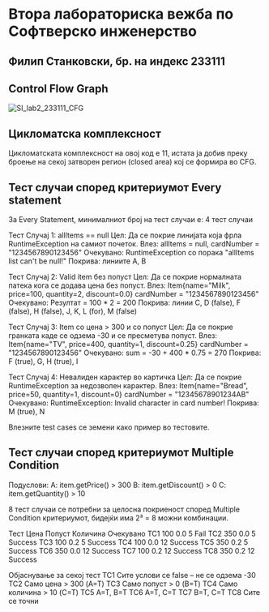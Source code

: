 # Втора лабораториска вежба по Софтверско инженерство
## Филип Станковски, бр. на индекс 233111

## Control Flow Graph
![SI_lab2_233111_CFG](https://github.com/user-attachments/assets/fe02773e-e56c-451d-ba0d-c26ba0bc811e)

## Цикломатска комплексност
Цикломатската комплексност на овој код е 11, истата ја добив преку броење на секој затворен регион (closed area) кој се формира во CFG.

## Тест случаи според критериумот Every statement
За Every Statement, минималниот број на тест случаи е: 4 тест случаи

Тест Случај 1: allItems == null
Цел: Да се покрие линијата која фрла RuntimeException на самиот почеток.
Влез: allItems = null, cardNumber = "1234567890123456"
Очекувано: RuntimeException со порака "allItems list can't be null!"
Покрива: линиите A, B

Тест Случај 2: Valid item без попуст
Цел: Да се покрие нормалната патека кога се додава цена без попуст.
Влез:
Item{name="Milk", price=100, quantity=2, discount=0.0}
cardNumber = "1234567890123456"
Очекувано: Резултат = 100 * 2 = 200
Покрива: линии C, D (false), F (false), H (false), J, K, L (for), M (false)

Тест Случај 3: Item со цена > 300 и со попуст
Цел: Да се покрие гранката каде се одзема -30 и се пресметува попуст.
Влез:
Item{name="TV", price=400, quantity=1, discount=0.25}
cardNumber = "1234567890123456"
Очекувано:
sum = -30 + 400 * 0.75 = 270
Покрива: F (true), G, H (true), I

Тест Случај 4: Невалиден карактер во картичка
Цел: Да се покрие RuntimeException за недозволен карактер.
Влез:
Item{name="Bread", price=50, quantity=1, discount=0}
cardNumber = "12345678901234AB"
Очекувано: RuntimeException: Invalid character in card number!
Покрива: M (true), N

Влезните test cases се земени како пример во тестовите.

## Тест случаи според критериумот Multiple Condition

Подуслови:
A: item.getPrice() > 300
B: item.getDiscount() > 0
C: item.getQuantity() > 10

 8 тест случаи се потребни за целосна покриеност според Multiple Condition критериумот, бидејќи има 2³ = 8 можни комбинации.

Тест	  Цена	  Попуст	    Количина	Очекувано
TC1	    100	    0.0	        5	        Fail
TC2	    350	    0.0	        5	        Success
TC3	    100	    0.2	        5	        Success
TC4	    100	    0.0	        12	      Success
TC5	    350	    0.2	        5	        Success
TC6	    350	    0.0	        12	      Success
TC7	    100	    0.2	        12	      Success
TC8	    350	    0.2	        12	      Success

Објаснување за секој тест
TC1	    Сите услови се false – не се одзема -30
TC2	    Само цена > 300 (A=T)
TC3	    Само попуст > 0 (B=T)
TC4	    Само количина > 10 (C=T)
TC5	    A=T, B=T
TC6	    A=T, C=T
TC7	    B=T, C=T
TC8	    Сите се точни




